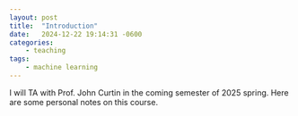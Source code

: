 ```yaml
---
layout: post
title:  "Introduction"
date:   2024-12-22 19:14:31 -0600
categories: 
    - teaching
tags:
    - machine learning
---
```


I will TA with Prof. John Curtin in the coming semester of 2025 spring. Here are some personal notes on this course.